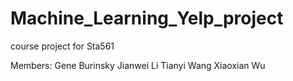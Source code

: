 # Machine_Learning_Yelp_project
course project for Sta561

Members:
Gene Burinsky
Jianwei Li
Tianyi Wang
Xiaoxian Wu
